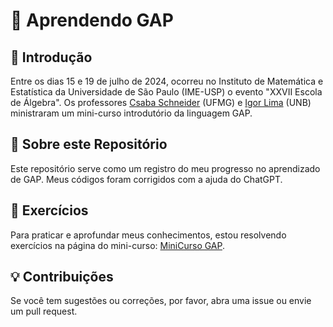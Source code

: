 # 📘 Aprendendo GAP

## 🏫 Introdução

Entre os dias 15 e 19 de julho de 2024, ocorreu no Instituto de Matemática e Estatística da Universidade de São Paulo (IME-USP) o evento "XXVII Escola de Álgebra". Os professores [Csaba Schneider](http://lattes.cnpq.br/0326577563802136) (UFMG) e [Igor Lima](http://lattes.cnpq.br/6570549108417199) (UNB) ministraram um mini-curso introdutório da linguagem GAP.

## 📝 Sobre este Repositório

Este repositório serve como um registro do meu progresso no aprendizado de GAP. Meus códigos foram corrigidos com a ajuda do ChatGPT.

## 🧩 Exercícios

Para praticar e aprofundar meus conhecimentos, estou resolvendo exercícios na página do mini-curso: [MiniCurso GAP](https://schcs.github.io/MiniCursoGAP/).

## 💡 Contribuições

Se você tem sugestões ou correções, por favor, abra uma issue ou envie um pull request.
